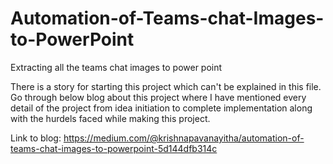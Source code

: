 # Automation-of-Teams-chat-Images-to-PowerPoint
Extracting all the teams chat images to power point

There is a story for starting this project which can't be explained in this file.
Go through below blog about this project where I have mentioned every detail of the project from idea initiation to complete implementation along with the hurdels faced while making this project. 

Link to blog:
https://medium.com/@krishnapavanayitha/automation-of-teams-chat-images-to-powerpoint-5d144dfb314c
